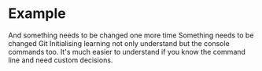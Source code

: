 
# Example

And something needs to be changed one more time
Something needs to be changed
Git Initialising
learning not only understand but the console commands too.
It's much easier to understand if you know the command line and need custom decisions.
